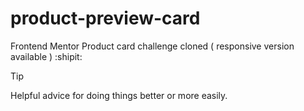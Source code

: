 # product-preview-card
Frontend Mentor Product card challenge cloned ( responsive version available )
:shipit:

> [!TIP]
> Helpful advice for doing things better or more easily.


